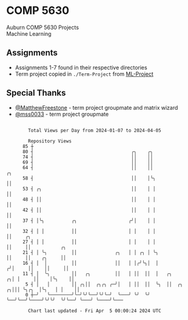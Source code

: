 # COMP 5630
Auburn COMP 5630 Projects  
Machine Learning

## Assignments
- Assignments 1-7 found in their respective directories
- Term project copied in `./Term-Project` from [ML-Project](https://github.com/wumphlett/ML-Project)

## Special Thanks
- [@MatthewFreestone](https://github.com/MatthewFreestone) - term project groupmate and matrix wizard
- [@mss0033](https://github.com/mss0033) - term project groupmate

```

        Total Views per Day from 2024-01-07 to 2024-04-05

        Repository Views
      85 ┼
      80 ┤                                    ╭╮    ╭╮
      74 ┤                                    ││    ││
      69 ┤                                    ││    ││
      64 ┤                                    ││    ││                    ╭╮
      58 ┤                                    ││    │╰╮                   ││
      53 ┤ ╭╮                                 ││    │ │                   ││
      48 ┤ ││                                 ││    │ │                   ││
      42 ┤ ││                                 ││    │ │                   ││
      37 ┤ │╰╮          ╭╮                   ╭╯│    │ │                   ││
      32 ┤ │ │          ││                   │ │    │ │                   ││     ╭╮
      27 ┤ │ │          ││                   │ │    │ │                   ││     ││           ╭╮
      21 ┤ │ ╰╮         ││              ╭╮   │ │ ╭╮ │ ╰╮                  ││     ││    ╭╮     ││
      16 ┤ │  │         ││              ││   │ │╭╯╰╮│  │                 ╭╯│     ││    ││     ││
      11 ┤ │  ╰╮        ││   ╭╮         ││   │ ││  ││  │   ╭╮          ╭╮│ │     ││    │╰╮    ││
       5 ┤ │   │        ││ ╭╮││  ╭╮╭╮ ╭─╯│   │ ││  ││  ╰╮  ││  ╭╮    ╭╮│││ ╰╮╭╮  │╰╮   │ │    ││
       0 ┼─╯   ╰────────╯╰─╯╰╯╰──╯╰╯╰─╯  ╰───╯ ╰╯  ╰╯   ╰──╯╰──╯╰────╯╰╯╰╯  ╰╯╰──╯ ╰───╯ ╰────╯╰───

        Chart last updated - Fri Apr  5 00:00:24 2024 UTC
        
```
